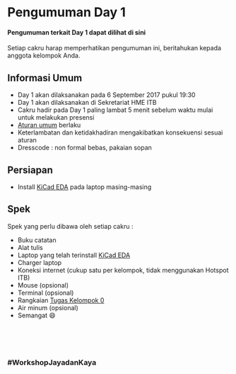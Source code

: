 # Pengumuman Day 1

#### Pengumuman terkait Day 1 dapat dilihat di sini
Setiap cakru harap memperhatikan pengumuman ini, beritahukan kepada anggota kelompok Anda.

## Informasi Umum

* Day 1 akan dilaksanakan pada 6 September 2017 pukul 19:30
* Day 1 akan dilaksanakan di Sekretariat HME ITB
* Cakru hadir pada Day 1 paling lambat 5 menit sebelum waktu mulai untuk melakukan presensi
* [Aturan umum](https://github.com/WShme2017/kaderisasiWS/tree/master/Season%200/Day%200) berlaku
* Keterlambatan dan ketidakhadiran mengakibatkan konsekuensi sesuai aturan
* Dresscode : non formal bebas, pakaian sopan

## Persiapan

* Install [KiCad EDA](http://kicad-pcb.org/download/) pada laptop masing-masing

## Spek

Spek yang perlu dibawa oleh setiap cakru : 
* Buku catatan
* Alat tulis
* Laptop yang telah terinstall [KiCad EDA](http://kicad-pcb.org/download/)
* Charger laptop
* Koneksi internet (cukup satu per kelompok, tidak menggunakan Hotspot ITB)
* Mouse (opsional)
* Terminal (opsional)
* Rangkaian [Tugas Kelompok 0](https://github.com/WShme2017/kaderisasiWS/tree/master/Season%200/Tugas%20Kelompok%200)
* Air minum (opsional)
* Semangat :smile:

<br> <br> <br>
### #WorkshopJayadanKaya
